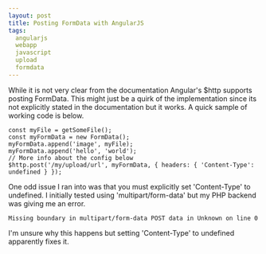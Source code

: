 ```yaml
---
layout: post
title: Posting FormData with AngularJS
tags:
  angularjs
  webapp
  javascript
  upload
  formdata
---
```


While it is not very clear from the documentation Angular's $http supports posting FormData. This might just be a quirk of the implementation since its not explicitly stated in the documentation but it works. A quick sample of working code is below.

```
const myFile = getSomeFile();
const myFormData = new FormData();
myFormData.append('image', myFile);
myFormData.append('hello', 'world');
// More info about the config below
$http.post('/my/upload/url', myFormData, { headers: { 'Content-Type': undefined } });
```

One odd issue I ran into was that you must explicitly set 'Content-Type' to undefined. I initially tested using 'multipart/form-data' but my PHP backend was giving me an error.

```
Missing boundary in multipart/form-data POST data in Unknown on line 0
```

I'm unsure why this happens but setting 'Content-Type' to undefined apparently fixes it.